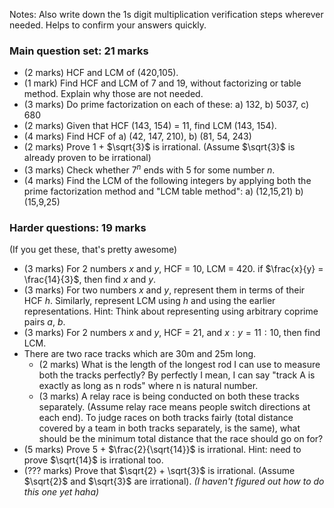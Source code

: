 Notes: Also write down the 1s digit multiplication verification steps wherever needed. Helps to confirm your answers quickly.

### Main question set: 21 marks
- (2 marks) HCF and LCM of (420,105).
- (1 mark) Find HCF and LCM of 7 and 19, without factorizing or table method. Explain why those are not needed. 
- (3 marks) Do prime factorization on each of these:
	a) 132, b) 5037, c) 680
- (2 marks) Given that HCF (143, 154) = 11, find LCM (143, 154).
- (4 marks) Find HCF of 
	a) (42, 147, 210),    b) (81, 54, 243)
- (2 marks) Prove 1 + $\sqrt{3}$ is irrational. (Assume $\sqrt{3}$ is already proven to be irrational)
- (3 marks) Check whether $7^n$ ends with 5 for some number $n$.
- (4 marks) Find the LCM of the following integers by applying both the prime factorization method and "LCM table method":
	a) (12,15,21)   b) (15,9,25)

### Harder questions: 19 marks
(If you get these, that's pretty awesome)
- (3 marks) For 2 numbers $x$ and $y$, HCF = 10, LCM = 420. if $\frac{x}{y} = \frac{14}{3}$, then find $x$ and $y$.
- (3 marks) For two numbers $x$ and $y$, represent them in terms of their HCF $h$. Similarly, represent LCM using $h$ and using the earlier representations. Hint: Think about representing using arbitrary coprime pairs $a$, $b$.
- (3 marks) For 2 numbers $x$ and $y$, HCF = 21, and $x:y = 11:10$, then find LCM.
- There are two race tracks which are 30m and 25m long. 
	- (2 marks) What is the length of the longest rod I can use to measure both the tracks perfectly? By perfectly I mean, I can say "track A is exactly as long as n rods" where n is natural number.
	- (3 marks) A relay race is being conducted on both these tracks separately. (Assume relay race means people switch directions at each end).
	  To judge races on both tracks fairly (total distance covered by a team in both tracks separately, is the same), what should be the minimum total distance that the race should go on for?
- (5 marks) Prove 5 + $\frac{2}{\sqrt{14}}$ is irrational. Hint: need to prove $\sqrt{14}$ is irrational too.
- (??? marks) Prove that $\sqrt{2} + \sqrt{3}$ is irrational. (Assume $\sqrt{2}$ and $\sqrt{3}$ are irrational).
  *(I haven't figured out how to do this one yet haha)*